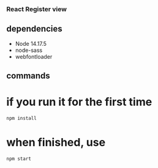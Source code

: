 ### React Register view

## dependencies

- Node 14.17.5
- node-sass
- webfontloader

## commands

# if you run it for the first time
    npm install

# when finished, use
    npm start
